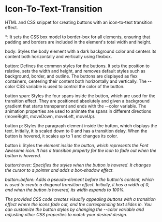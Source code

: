 # Icon-To-Text-Transition
HTML and CSS snippet for creating buttons with an icon-to-text transition effect.

*: It sets the CSS box model to border-box for all elements, ensuring that padding and borders are included in the element's total width and height.

body: Styles the body element with a dark background color and centers its content both horizontally and vertically using flexbox.

button: Defines the common styles for the buttons. It sets the position to relative, sets the width and height, and removes default styles such as background, border, and outline. The buttons are displayed as flex containers, centering their content both horizontally and vertically. The --color CSS variable is used to control the color of the button.

button span: Styles the four spans inside the button, which are used for the transition effect. They are positioned absolutely and given a background gradient that starts transparent and ends with the --color variable. The animation properties are used to animate the spans in different directions (moveRight, moveDown, moveLeft, moveUp).

button p: Styles the paragraph element inside the button, which displays the text. Initially, it is scaled down to 0 and has a transition delay. When the button is hovered, it scales up to 1 and changes its color.

button i: Styles the <i> element inside the button, which represents the Font Awesome icon. It has a transition property for the icon to fade out when the button is hovered.

button:hover: Specifies the styles when the button is hovered. It changes the cursor to a pointer and adds a box-shadow effect.

button::before: Adds a pseudo-element before the button's content, which is used to create a diagonal transition effect. Initially, it has a width of 0, and when the button is hovered, its width expands to 100%.

The provided CSS code creates visually appealing buttons with a transition effect where the icons fade out, and the corresponding text slides in. You can customize the button styles by changing the --color variable and adjusting other CSS properties to match your desired design.
